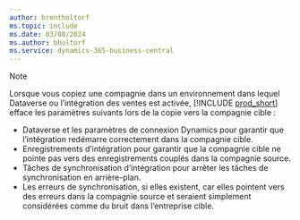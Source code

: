 ```yaml
---
author: brentholtorf
ms.topic: include
ms.date: 03/08/2024
ms.author: bholtorf
ms.service: dynamics-365-business-central
---
```


> [!NOTE]
> Lorsque vous copiez une compagnie dans un environnement dans lequel Dataverse ou l’intégration des ventes est activée, [!INCLUDE [prod_short](prod_short.md)] efface les paramètres suivants lors de la copie vers la compagnie cible :
>
> * Dataverse et les paramètres de connexion Dynamics pour garantir que l’intégration redémarre correctement dans la compagnie cible.
> * Enregistrements d’intégration pour garantir que la compagnie cible ne pointe pas vers des enregistrements couplés dans la compagnie source.
> * Tâches de synchronisation d’intégration pour arrêter les tâches de synchronisation en arrière-plan.
> * Les erreurs de synchronisation, si elles existent, car elles pointent vers des erreurs dans la compagnie source et seraient simplement considérées comme du bruit dans l’entreprise cible.